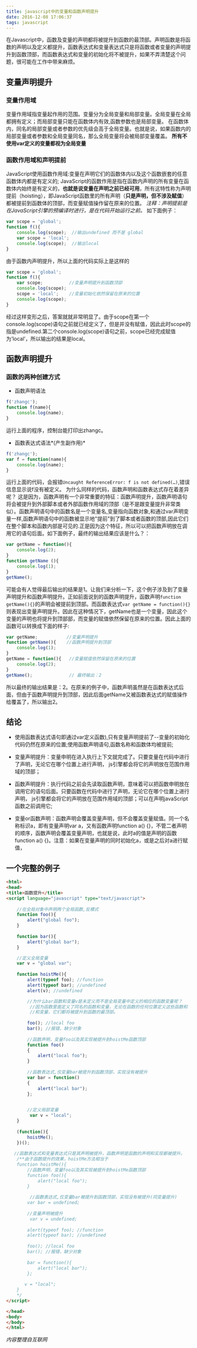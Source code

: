 ```yaml
---
title: javascript中的变量和函数声明提升
date: 2016-12-08 17:06:37
tags: javascript
---
```


在Javascript中，函数及变量的声明都将被提升到函数的最顶部。声明函数是将函数的声明以及定义都提升，函数表达式和变量表达式只是将函数或者变量的声明提升到函数顶部，而函数表达式和变量的初始化将不被提升，如果不弄清楚这个问题，很可能在工作中带来麻烦。 
<!--more-->

## 变量声明提升

### 变量作用域

变量作用域指变量起作用的范围。变量分为全局变量和局部变量。全局变量在全局都拥有定义；而局部变量只能在函数体内有效,函数参数也是局部变量。 
在函数体内，同名的局部变量或者参数的优先级会高于全局变量。也就是说，如果函数内的局部变量或者参数和全局变量同名，那么全局变量将会被局部变量覆盖。 
**所有不使用var定义的变量都视为全局变量**

### 函数作用域和声明提前

JavaScript使用函数作用域:变量在声明它们的函数体内以及这个函数嵌套的任意函数体内都是有定义的;
JavaScript的函数作用是指在函数内声明的所有变量在函数体内始终是有定义的，**也就是说变量在声明之前已经可用**，所有这特性称为声明提前（hoisting），即JavaScript函数里的所有声明（**只是声明，但不涉及赋值**）都被提前到函数体的顶部，而变量赋值操作留在原来的位置。
*注释：声明提前是在JavaScript引擎的预编译时进行，是在代码开始运行之前。*
如下面例子：
```javascript
var scope = 'global';
function f(){
    console.log(scope);  //输出undefined 而不是 global
    var scope = 'local'; 
    console.log(scope);  //输出local
}
```
由于函数内声明提升，所以上面的代码实际上是这样的
```javascript
var scope = 'global';
function f(){
    var scope;    		//变量声明提升到函数顶部
    console.log(scope);
    scope = 'local';    //变量初始化依然保留在原来的位置
    console.log(scope);
}
```
经过这样变形之后，答案就就非常明显了。由于scope在第一个console.log(scope)语句之前就已经定义了，但是并没有赋值，因此此时scope的指是undefined.第二个console.log(scope)语句之前，scope已经完成赋值为’local’，所以输出的结果是local。

## 函数声明提升

### 函数的两种创建方式

* 函数声明语法

``` javascript
f('zhangc');
function f(name){
    console.log(name);
}
```
运行上面的程序，控制台能打印出zhangc。 

* 函数表达式语法*(产生副作用)*

``` javascript
f('zhangc');
var f = function(name){
    console.log(name);
}
```
运行上面的代码，会报错`Uncaught ReferenceError: f is not defined(…)`,错误信息显示说f没有被定义。 
为什么同样的代码，函数声明和函数表达式存在着差异呢？ 
这是因为，函数声明有一个非常重要的特征：函数声明提升，函数声明语句将会被提升到外部脚本或者外部函数作用域的顶部（是不是跟变量提升非常类似）。函数声明语句中的函数名是一个变量名,变量指向函数对象,和通过var声明变量一样,函数声明语句中的函数被显示地"提前"到了脚本或者函数的顶部,因此它们在整个脚本和函数内部是可见的.正是因为这个特征，所以可以把函数声明放在调用它的语句后面。如下面例子，最终的输出结果应该是什么？：

``` javascript
var getName = function(){
    console.log(2);
}
function getName (){
    console.log(1);
}
getName();
```
可能会有人觉得最后输出的结果是1。让我们来分析一下，这个例子涉及到了变量声明提升和函数声明提升。正如前面说到的函数声明提升，函数声明`function getName(){}`的声明会被提前到顶部。而函数表达式`var getName = function(){}`则表现出变量声明提升。因此在这种情况下，getName也是一个变量，因此这个变量的声明也将提升到顶部部，而变量的赋值依然保留在原来的位置。因此上面的函数可以转换成下面的样子:

```javascript
var getName;           //变量声明提升
function getName(){    //函数声明提升到顶部
    console.log(1);
}
getName = function(){   //变量赋值依然保留在原来的位置
    console.log(2);
}
getName();              // 最终输出：2
```
所以最终的输出结果是：2。在原来的例子中，函数声明虽然是在函数表达式后面，但由于函数声明提升到顶部，因此后面getName又被函数表达式的赋值操作给覆盖了，所以输出2。

## 结论

* 使用函数表达式语句即通过var定义函数),只有变量声明提前了--变量的初始化代码仍然在原来的位置;使用函数声明语句,函数名称和函数体均被提前;

* 变量声明提升：变量申明在进入执行上下文就完成了。只要变量在代码中进行了声明，无论它在哪个位置上进行声明， js引擎都会将它的声明放在范围作用域的顶部；

* 函数声明提升：执行代码之前会先读取函数声明，意味着可以把函数申明放在调用它的语句后面。只要函数在代码中进行了声明，无论它在哪个位置上进行声明， js引擎都会将它的声明放在范围作用域的顶部；可以在声明javaScript函数之前调用它;

* 变量or函数声明：函数声明会覆盖变量声明，但不会覆盖变量赋值。同一个名称标识a，即有变量声明var a，又有函数声明function a() {}，不管二者声明的顺序，函数声明会覆盖变量声明，也就是说，此时a的值是声明的函数function a() {}。注意：如果在变量声明的同时初始化a，或是之后对a进行赋值，

## 一个完整的例子

``` html
<html>
<head>
<title>函数提升</title>
<script language="javascript" type="text/javascript">
    
    //在全局对象中声明两个全局函数,反模式
    function foo(){
        alert("global foo");
    }
    
    function bar(){
        alert("global bar");
    }

    //定义全局变量
    var v = "global var";
    
    function hoistMe(){
        alert(typeof foo); //function
        alert(typeof bar); //undefined
        alert(v); //undefined

        //为什么bar函数和变量v是未定义而不是全局变量中定义的相应的函数变量呢？
         //因为函数里面定义了同名的函数和变量，无论在函数的任何位置定义这些函数和
         //和变量，它们都将被提升到函数的最顶部。
        
        foo(); //local foo
        bar(); //报错，缺少对象
        
        //函数声明，变量foo以及其实现被提升到hoistMe函数顶部
        function foo()
        {
            alert("local foo");
        }
        
        //函数表达式,仅变量bar被提升到函数顶部，实现没有被提升
        var bar = function()
        {
            alert("local bar");
        };

        
        //定义局部变量
         var v = "local";
    }
    
    (function(){
        hoistMe();  
    })();
    
   //函数表达式和变量表达式只是其声明被提升，函数声明是函数的声明和实现都被提升。
    /**由于函数提升的效果，hoistMe方法相当于
    function hoistMe(){
        //函数声明，变量foo以及其实现被提升到hoistMe函数顶部
        function foo(){
            alert("local foo");
        }
        
         //函数表达式,仅变量bar被提升到函数顶部，实现没有被提升(同变量提升)
        var bar = undefined;
        
        //变量声明被提升
         var v = undefined;
        
        alert(typeof foo); //function
        alert(typeof bar); //undefined
        
        foo(); //local foo
        bar(); //报错，缺少对象
       
        bar = function(){
            alert("local bar");
        };
      
       v = "local"; 
    }
    */
</script>

</head>
<body>
</body>
</html>
```
*内容整理自互联网*
